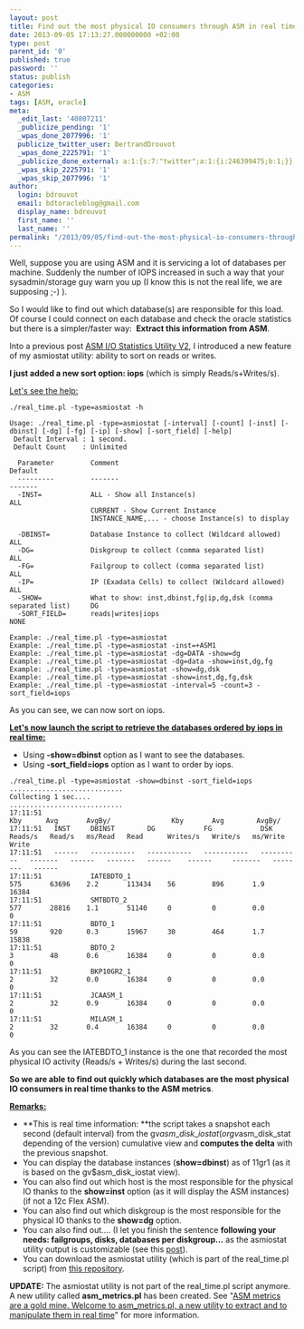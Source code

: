 ```yaml
---
layout: post
title: Find out the most physical IO consumers through ASM in real time
date: 2013-09-05 17:13:27.000000000 +02:00
type: post
parent_id: '0'
published: true
password: ''
status: publish
categories:
- ASM
tags: [ASM, oracle]
meta:
  _edit_last: '40807211'
  _publicize_pending: '1'
  _wpas_done_2077996: '1'
  publicize_twitter_user: BertrandDrouvot
  _wpas_done_2225791: '1'
  _publicize_done_external: a:1:{s:7:"twitter";a:1:{i:246399475;b:1;}}
  _wpas_skip_2225791: '1'
  _wpas_skip_2077996: '1'
author:
  login: bdrouvot
  email: bdtoracleblog@gmail.com
  display_name: bdrouvot
  first_name: ''
  last_name: ''
permalink: "/2013/09/05/find-out-the-most-physical-io-consumers-through-asm-in-real-time/"
---
```


Well, suppose you are using ASM and it is servicing a lot of databases per machine. Suddenly the number of IOPS increased in such a way that your sysadmin/storage guy warn you up (I know this is not the real life, we are supposing ;-) ).

So I would like to find out which database(s) are responsible for this load. Of course I could connect on each database and check the oracle statistics but there is a simpler/faster way:  **Extract this information from ASM**.

Into a previous post [ASM I/O Statistics Utility V2](http://bdrouvot.wordpress.com/2013/07/05/asm-io-statistics-utility-v2/ "ASM I/O Statistics Utility V2"), I introduced a new feature of my asmiostat utility: ability to sort on reads or writes.

**I just added a new sort option: iops** (which is simply Reads/s+Writes/s).

<span style="text-decoration:underline;">Let's see the help:</span>

    ./real_time.pl -type=asmiostat -h

    Usage: ./real_time.pl -type=asmiostat [-interval] [-count] [-inst] [-dbinst] [-dg] [-fg] [-ip] [-show] [-sort_field] [-help]
     Default Interval : 1 second.
     Default Count    : Unlimited

      Parameter         Comment                                                           Default
      ---------         -------                                                           -------
      -INST=            ALL - Show all Instance(s)                                        ALL
                        CURRENT - Show Current Instance
                        INSTANCE_NAME,... - choose Instance(s) to display

      -DBINST=          Database Instance to collect (Wildcard allowed)                   ALL
      -DG=              Diskgroup to collect (comma separated list)                       ALL
      -FG=              Failgroup to collect (comma separated list)                       ALL
      -IP=              IP (Exadata Cells) to collect (Wildcard allowed)                  ALL
      -SHOW=            What to show: inst,dbinst,fg|ip,dg,dsk (comma separated list)     DG
      -SORT_FIELD=      reads|writes|iops                                                 NONE

    Example: ./real_time.pl -type=asmiostat
    Example: ./real_time.pl -type=asmiostat -inst=+ASM1
    Example: ./real_time.pl -type=asmiostat -dg=DATA -show=dg
    Example: ./real_time.pl -type=asmiostat -dg=data -show=inst,dg,fg
    Example: ./real_time.pl -type=asmiostat -show=dg,dsk
    Example: ./real_time.pl -type=asmiostat -show=inst,dg,fg,dsk
    Example: ./real_time.pl -type=asmiostat -interval=5 -count=3 -sort_field=iops

As you can see, we can now sort on iops.

<span style="text-decoration:underline;">**Let's now launch the script to retrieve the databases ordered by iops in real time:**</span>

-   Using **-show=dbinst** option as I want to see the databases.
-   Using **-sort\_field=iops** option as I want to order by iops.

<!-- -->

    ./real_time.pl -type=asmiostat -show=dbinst -sort_field=iops
    ............................
    Collecting 1 sec....
    ............................
    17:11:51                                                                             Kby      Avg       AvgBy/               Kby       Avg        AvgBy/
    17:11:51   INST     DBINST        DG            FG            DSK          Reads/s   Read/s   ms/Read   Read      Writes/s   Write/s   ms/Write   Write
    17:11:51   ------   -----------   -----------   -----------   ----------   -------   ------   -------   ------    ------     -------   --------   ------
    17:11:51            IATEBDTO_1                                             575       63696    2.2       113434    56         896       1.9        16384
    17:11:51            SMTBDTO_2                                              577       28816    1.1       51140     0          0         0.0        0
    17:11:51            BDTO_1                                                 59        920      0.3       15967     30         464       1.7        15838  
    17:11:51            BDTO_2                                                 3         48       0.6       16384     0          0         0.0        0      
    17:11:51            BKP10GR2_1                                             2         32       0.0       16384     0          0         0.0        0      
    17:11:51            JCAASM_1                                               2         32       0.9       16384     0          0         0.0        0      
    17:11:51            MILASM_1                                               2         32       0.4       16384     0          0         0.0        0

As you can see the IATEBDTO\_1 instance is the one that recorded the most physical IO activity (Reads/s + Writes/s) during the last second.

**So we are able to find out quickly which databases are the most physical IO consumers in real time thanks to the ASM metrics**.

<span style="text-decoration:underline;">**Remarks:**</span>

-   **This is real time information: **the script takes a snapshot each second (default interval) from the gv$asm\_disk\_iostat (or gv$asm\_disk\_stat depending of the version) cumulative view and **computes the delta** with the previous snapshot.
-   You can display the database instances (**show=dbinst**) as of 11gr1 (as it is based on the gv$asm\_disk\_iostat view).
-   You can also find out which host is the most responsible for the physical IO thanks to the **show=inst** option (as it will display the ASM instances) (if not a 12c Flex ASM).
-   You can also find out which diskgroup is the most responsible for the physical IO thanks to the **show=dg** option.
-   You can also find out.... (I let you finish the sentence **following your needs: failgroups, disks, databases per diskgroup...** as the asmiostat utility output is customizable (see this [post](http://bdrouvot.wordpress.com/2013/02/15/asm-io-statistics-utility/ "ASM I/O Statistics Utility")).
-   You can download the asmiostat utility (which is part of the real\_time.pl script) from [this repository](https://docs.google.com/folderview?id=0B7Jf_4JdsptpRHdyOWk1VTdUdEU).

**UPDATE:** The asmiostat utility is not part of the real\_time.pl script anymore. A new utility called **asm\_metrics.pl** has been created. See "[ASM metrics are a gold mine. Welcome to asm\_metrics.pl, a new utility to extract and to manipulate them in real time](http://bdrouvot.wordpress.com/2013/10/04/asm-metrics-are-a-gold-mine-welcome-to-asm_metrics-pl-a-new-utility-to-extract-and-to-manipulate-them-in-real-time/ "ASM metrics are a gold mine. Welcome to asm_metrics.pl, a new utility to extract and to manipulate them in real time")" for more information.
